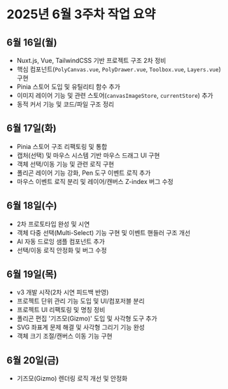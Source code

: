 # 2025년 6월 3주차 작업 요약

## 6월 16일(월)

- Nuxt.js, Vue, TailwindCSS 기반 프로젝트 구조 2차 정비
- 핵심 컴포넌트(`PolyCanvas.vue`, `PolyDrawer.vue`, `Toolbox.vue`, `Layers.vue`) 구현
- Pinia 스토어 도입 및 유틸리티 함수 추가
- 이미지 레이어 기능 및 관련 스토어(`canvasImageStore`, `currentStore`) 추가
- 동적 커서 기능 및 코드/파일 구조 정리

## 6월 17일(화)

- Pinia 스토어 구조 리팩토링 및 통합
- 캡처(선택) 및 마우스 시스템 기반 마우스 드래그 UI 구현
- 객체 선택/이동 기능 및 관련 로직 구현
- 폴리곤 레이어 기능 강화, Pen 도구 이벤트 로직 추가
- 마우스 이벤트 로직 분리 및 레이어/캔버스 Z-index 버그 수정

## 6월 18일(수)

- 2차 프로토타입 완성 및 시연
- 객체 다중 선택(Multi-Select) 기능 구현 및 이벤트 핸들러 구조 개선
- AI 자동 드로잉 샘플 컴포넌트 추가
- 선택/이동 로직 안정화 및 버그 수정

## 6월 19일(목)

- v3 개발 시작(2차 시연 피드백 반영)
- 프로젝트 단위 관리 기능 도입 및 UI/컴포저블 분리
- 프로젝트 UI 리팩토링 및 명칭 정비
- 폴리곤 편집 '기즈모(Gizmo)' 도입 및 사각형 도구 추가
- SVG 좌표계 문제 해결 및 사각형 그리기 기능 완성
- 객체 크기 조절/캔버스 이동 기능 구현

## 6월 20일(금)

- 기즈모(Gizmo) 렌더링 로직 개선 및 안정화
